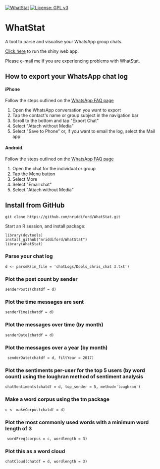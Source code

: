 [![WhatStat](https://img.shields.io/badge/launch-WhatStat-brightgreen.svg)](https://whatstat.shinyapps.io/WhatStat/)
[![License: GPL v3](https://img.shields.io/badge/License-GPL%20v3-blue.svg)](https://github.com/nriddiford/WhatStat/blob/master/LICENSE)

# WhatStat

A tool to parse and visualise your WhatsApp group chats.

[Click here](https://whatstat.shinyapps.io/WhatStat/) to run the shiny web app.

Please [e-mail](mailto:nickriddiford@gmail.com) me if you are experiencing problems with WhatStat.

## How to export your WhatsApp chat log

#### iPhone
Follow the steps outlined on the [WhatsApp FAQ page](https://faq.whatsapp.com/en/iphone/20888066/)
1. Open the WhatsApp conversation you want to export
2. Tap the contact's name or group subject in the navigation bar
3. Scroll to the bottom and tap "Export Chat"
4. Select "Attach without Media"
5. Select "Save to Phone" or, if you want to email the log, select the Mail app

#### Android
Follow the steps outlined on the [WhatsApp FAQ page](https://faq.whatsapp.com/en/android/23756533)
1. Open the chat for the individual or group
2. Tap the Menu button
3. Select More
4. Select "Email chat"
5. Select "Attach without Media"

## Install from GitHub

```
git clone https://github.com/nriddiford/WhatStat.git
```

Start an R session, and install package:

```
library(devtools)
install_github("nriddiford/WhatStat")
library(WhatStat)
```

### Parse your chat log
```
d <- parseR(in_file = 'chatLogs/Dools_chris_chat 3.txt')
```

### Plot the post count by sender
```
senderPosts(chatdf = d)
```

### Plot the time messages are sent
```
senderTime(chatdf = d)
```

### Plot the messages over time (by month)
```
senderDate(chatdf = d)
```

### Plot the messages over a year (by month)
```
 senderDate(chatdf = d, filtYear = 2017)
```

### Plot the sentiments per-user for the top 5 users (by word count) using the loughran method of sentiment analysis
```
chatSentiments(chatdf = d, top_sender = 5, method='loughran')
```

### Make a word corpus using the tm package
```
c <- makeCorpus(chatdf = d)
```

### Plot the most commonly used words with a minimum word length of 3
```
 wordFreq(corpus = c, wordlength = 3)
```

### Plot this as a word cloud
```
chatCloud(chatdf = d, wordlength = 3)
```
